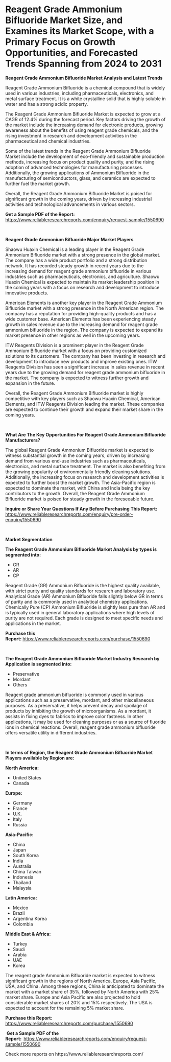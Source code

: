 <p><h1>Reagent Grade Ammonium Bifluoride Market Size, and Examines its Market Scope, with a Primary Focus on Growth Opportunities, and Forecasted Trends Spanning from 2024 to 2031</h1></p><p><strong>Reagent Grade Ammonium Bifluoride Market Analysis and Latest Trends</strong></p>
<p><p>Reagent Grade Ammonium Bifluoride is a chemical compound that is widely used in various industries, including pharmaceuticals, electronics, and metal surface treatment. It is a white crystalline solid that is highly soluble in water and has a strong acidic property.</p><p>The Reagent Grade Ammonium Bifluoride Market is expected to grow at a CAGR of 12.4% during the forecast period. Key factors driving the growth of the market include the increasing demand for electronic products, growing awareness about the benefits of using reagent grade chemicals, and the rising investment in research and development activities in the pharmaceutical and chemical industries.</p><p>Some of the latest trends in the Reagent Grade Ammonium Bifluoride Market include the development of eco-friendly and sustainable production methods, increasing focus on product quality and purity, and the rising adoption of advanced technologies for manufacturing processes. Additionally, the growing applications of Ammonium Bifluoride in the manufacturing of semiconductors, glass, and ceramics are expected to further fuel the market growth.</p><p>Overall, the Reagent Grade Ammonium Bifluoride Market is poised for significant growth in the coming years, driven by increasing industrial activities and technological advancements in various sectors.</p></p>
<p><strong>Get a Sample PDF of the Report:&nbsp;</strong> <a href="https://www.reliableresearchreports.com/enquiry/request-sample/1550690">https://www.reliableresearchreports.com/enquiry/request-sample/1550690</a></p>
<p>&nbsp;</p>
<p><strong>Reagent Grade Ammonium Bifluoride Major Market Players</strong></p>
<p><p>Shaowu Huaxin Chemical is a leading player in the Reagent Grade Ammonium Bifluoride market with a strong presence in the global market. The company has a wide product portfolio and a strong distribution network. It has recorded steady growth in recent years due to the increasing demand for reagent grade ammonium bifluoride in various industries such as pharmaceuticals, electronics, and agriculture. Shaowu Huaxin Chemical is expected to maintain its market leadership position in the coming years with a focus on research and development to introduce innovative products.</p><p>American Elements is another key player in the Reagent Grade Ammonium Bifluoride market with a strong presence in the North American region. The company has a reputation for providing high-quality products and has a wide customer base. American Elements has been experiencing steady growth in sales revenue due to the increasing demand for reagent grade ammonium bifluoride in the region. The company is expected to expand its market presence in other regions as well in the upcoming years.</p><p>ITW Reagents Division is a prominent player in the Reagent Grade Ammonium Bifluoride market with a focus on providing customized solutions to its customers. The company has been investing in research and development to introduce new products and improve existing ones. ITW Reagents Division has seen a significant increase in sales revenue in recent years due to the growing demand for reagent grade ammonium bifluoride in the market. The company is expected to witness further growth and expansion in the future.</p><p>Overall, the Reagent Grade Ammonium Bifluoride market is highly competitive with key players such as Shaowu Huaxin Chemical, American Elements, and ITW Reagents Division leading the market. These companies are expected to continue their growth and expand their market share in the coming years.</p></p>
<p>&nbsp;</p>
<p><strong>What Are The Key Opportunities For Reagent Grade Ammonium Bifluoride Manufacturers?</strong></p>
<p><p>The global Reagent Grade Ammonium Bifluoride market is expected to witness substantial growth in the coming years, driven by increasing demand from various end-use industries such as pharmaceuticals, electronics, and metal surface treatment. The market is also benefiting from the growing popularity of environmentally friendly cleaning solutions. Additionally, the increasing focus on research and development activities is expected to further boost the market growth. The Asia-Pacific region is expected to dominate the market, with China and India being the key contributors to the growth. Overall, the Reagent Grade Ammonium Bifluoride market is poised for steady growth in the foreseeable future.</p></p>
<p><strong>Inquire or Share Your Questions If Any Before Purchasing This Report:</strong> <a href="https://www.reliableresearchreports.com/enquiry/pre-order-enquiry/1550690">https://www.reliableresearchreports.com/enquiry/pre-order-enquiry/1550690</a></p>
<p>&nbsp;</p>
<p><strong>Market Segmentation</strong></p>
<p><strong>The Reagent Grade Ammonium Bifluoride Market Analysis by types is segmented into:</strong></p>
<p><ul><li>GR</li><li>AR</li><li>CP</li></ul></p>
<p><p>Reagent Grade (GR) Ammonium Bifluoride is the highest quality available, with strict purity and quality standards for research and laboratory use. Analytical Grade (AR) Ammonium Bifluoride falls slightly below GR in terms of purity and is commonly used in analytical chemistry applications. Chemically Pure (CP) Ammonium Bifluoride is slightly less pure than AR and is typically used in general laboratory applications where high levels of purity are not required. Each grade is designed to meet specific needs and applications in the market.</p></p>
<p><strong>Purchase this Report:&nbsp;</strong><a href="https://www.reliableresearchreports.com/purchase/1550690">https://www.reliableresearchreports.com/purchase/1550690</a></p>
<p>&nbsp;</p>
<p><strong>The Reagent Grade Ammonium Bifluoride Market Industry Research by Application is segmented into:</strong></p>
<p><ul><li>Preservative</li><li>Mordant</li><li>Others</li></ul></p>
<p><p>Reagent grade ammonium bifluoride is commonly used in various applications such as a preservative, mordant, and other miscellaneous purposes. As a preservative, it helps prevent decay and spoilage of products by inhibiting the growth of microorganisms. As a mordant, it assists in fixing dyes to fabrics to improve color fastness. In other applications, it may be used for cleaning purposes or as a source of fluoride ions in chemical reactions. Overall, reagent grade ammonium bifluoride offers versatile utility in different industries.</p></p>
<p>&nbsp;</p>
<p><strong>In terms of Region, the Reagent Grade Ammonium Bifluoride Market Players available by Region are:</strong></p>
<p>
    <p> <strong> North America: </strong>
        <ul>
            <li>United States</li>
            <li>Canada</li>
        </ul>
        </p> 
    <p> <strong> Europe: </strong>
        <ul>
            <li>Germany</li>
            <li>France</li>
            <li>U.K.</li>
            <li>Italy</li>
            <li>Russia</li>
        </ul>
        </p> 
    <p> <strong> Asia-Pacific: </strong>
        <ul>
            <li>China</li>
            <li>Japan</li>
            <li>South Korea</li>
            <li>India</li>
            <li>Australia</li>
            <li>China Taiwan</li>
            <li>Indonesia</li>
            <li>Thailand</li>
            <li>Malaysia</li>
        </ul>
        </p> 
    <p> <strong> Latin America: </strong>
        <ul>
            <li>Mexico</li>
            <li>Brazil</li>
            <li>Argentina Korea</li>
            <li>Colombia</li>
        </ul>
        </p> 
    <p> <strong> Middle East & Africa: </strong>
        <ul>
            <li>Turkey</li>
            <li>Saudi</li>
            <li>Arabia</li>
            <li>UAE</li>
            <li>Korea</li>
        </ul>
    </p>
    </p>
<p><p>The reagent grade Ammonium Bifluoride market is expected to witness significant growth in the regions of North America, Europe, Asia Pacific, USA, and China. Among these regions, China is anticipated to dominate the market with a market share of 35%, followed by North America with 25% market share. Europe and Asia Pacific are also projected to hold considerable market shares of 20% and 15% respectively. The USA is expected to account for the remaining 5% market share.</p></p>
<p><strong>Purchase this Report: </strong><a href="https://www.reliableresearchreports.com/purchase/1550690">https://www.reliableresearchreports.com/purchase/1550690</a></p>
<p>&nbsp;<strong>Get a Sample PDF of the Report:&nbsp;&nbsp;</strong><a href="https://www.reliableresearchreports.com/enquiry/request-sample/1550690">https://www.reliableresearchreports.com/enquiry/request-sample/1550690</a></p>
<p><strong></strong></p>
<p>Check more reports on https://www.reliableresearchreports.com/</p>